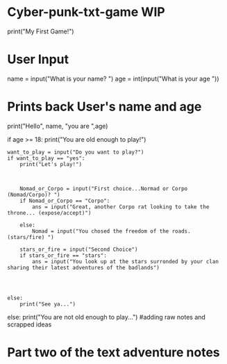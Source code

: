 # Cyber-punk-txt-game WIP

print("My First Game!")
# User Input
name = input("What is your name? ")
age = int(input("What is your age "))
# Prints back User's name and age
print("Hello", name, "you are ",age)

if age >= 18:
    print("You are old enough to play!")
    
    want_to_play = input("Do you want to play?")
    if want_to_play == "yes":
        print("Let's play!")
        
        
        
        Nomad_or_Corpo = input("First choice...Normad or Corpo (Nomad/Corpo)? ")
        if Nomad_or_Corpo == "Corpo":
            ans = input("Great, another Corpo rat looking to take the throne... (expose/accept)")
        
        else:
            Nomad = input("You chosed the freedom of the roads. (stars/fire) ")
        
        stars_or_fire = input("Second Choice")
        if stars_or_fire == "stars":
            ans = input("You look up at the stars surronded by your clan sharing their latest adventures of the badlands")
    
    
    
    
    else:
        print("See ya...")
    
else:
    print("You are not old enough to play...")
#adding raw notes and scrapped ideas



# Part two of the text adventure notes


